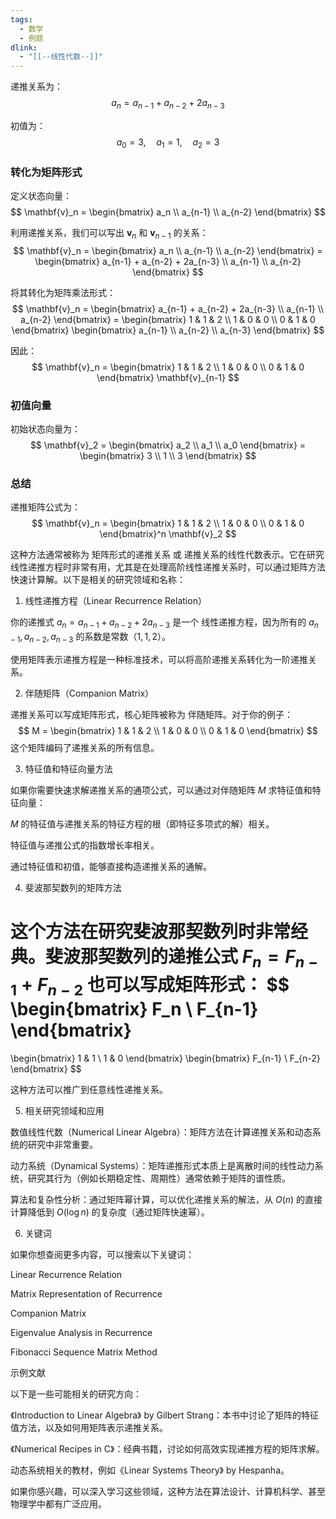 ```yaml
---
tags:
  - 数学
  - 例题
dlink:
  - "[[--线性代数--]]"
---
```

递推关系为：
$$a_n = a_{n-1} + a_{n-2} + 2a_{n-3}$$

初值为：
$$a_0 = 3, \quad a_1 = 1, \quad a_2 = 3$$

### 转化为矩阵形式

定义状态向量：
$$
\mathbf{v}_n = \begin{bmatrix}
a_n \\
a_{n-1} \\
a_{n-2}
\end{bmatrix}
$$

利用递推关系，我们可以写出 $\mathbf{v}_n$ 和 $\mathbf{v}_{n-1}$ 的关系：
$$
\mathbf{v}_n = 
\begin{bmatrix}
a_n \\
a_{n-1} \\
a_{n-2}
\end{bmatrix} =
\begin{bmatrix}
a_{n-1} + a_{n-2} + 2a_{n-3} \\
a_{n-1} \\
a_{n-2}
\end{bmatrix}
$$

将其转化为矩阵乘法形式：
$$
\mathbf{v}_n = 
\begin{bmatrix}
a_{n-1} + a_{n-2} + 2a_{n-3} \\
a_{n-1} \\
a_{n-2}
\end{bmatrix} =
\begin{bmatrix}
1 & 1 & 2 \\
1 & 0 & 0 \\
0 & 1 & 0
\end{bmatrix}
\begin{bmatrix}
a_{n-1} \\
a_{n-2} \\
a_{n-3}
\end{bmatrix}
$$

因此：
$$
\mathbf{v}_n = 
\begin{bmatrix}
1 & 1 & 2 \\
1 & 0 & 0 \\
0 & 1 & 0
\end{bmatrix}
\mathbf{v}_{n-1}
$$

### 初值向量
初始状态向量为：
$$
\mathbf{v}_2 = 
\begin{bmatrix}
a_2 \\
a_1 \\
a_0
\end{bmatrix} =
\begin{bmatrix}
3 \\
1 \\
3
\end{bmatrix}
$$

### 总结
递推矩阵公式为：
$$
\mathbf{v}_n = 
\begin{bmatrix}
1 & 1 & 2 \\
1 & 0 & 0 \\
0 & 1 & 0
\end{bmatrix}^n
\mathbf{v}_2
$$



这种方法通常被称为 矩阵形式的递推关系 或 递推关系的线性代数表示。它在研究线性递推方程时非常有用，尤其是在处理高阶线性递推关系时，可以通过矩阵方法快速计算解。以下是相关的研究领域和名称：

1. 线性递推方程（Linear Recurrence Relation）

你的递推式 $a_n = a_{n-1} + a_{n-2} + 2a_{n-3}$ 是一个 线性递推方程，因为所有的 $a_{n-1}, a_{n-2}, a_{n-3}$ 的系数是常数（$1, 1, 2$）。

使用矩阵表示递推方程是一种标准技术，可以将高阶递推关系转化为一阶递推关系。


2. 伴随矩阵（Companion Matrix）

递推关系可以写成矩阵形式，核心矩阵被称为 伴随矩阵。对于你的例子： $$ M = \begin{bmatrix} 1 & 1 & 2 \\ 1 & 0 & 0 \\ 0 & 1 & 0 \end{bmatrix} $$ 这个矩阵编码了递推关系的所有信息。


3. 特征值和特征向量方法

如果你需要快速求解递推关系的通项公式，可以通过对伴随矩阵 $M$ 求特征值和特征向量：

$M$ 的特征值与递推关系的特征方程的根（即特征多项式的解）相关。

特征值与递推公式的指数增长率相关。

通过特征值和初值，能够直接构造递推关系的通解。



4. 斐波那契数列的矩阵方法

这个方法在研究斐波那契数列时非常经典。斐波那契数列的递推公式 $F_n = F_{n-1} + F_{n-2}$ 也可以写成矩阵形式： 
$$ \begin{bmatrix} F_n \\ F_{n-1} \end{bmatrix}
=
\begin{bmatrix} 1 & 1 \\ 1 & 0 \end{bmatrix} \begin{bmatrix} F_{n-1} \\ F_{n-2} \end{bmatrix} $$

这种方法可以推广到任意线性递推关系。


5. 相关研究领域和应用

数值线性代数（Numerical Linear Algebra）：矩阵方法在计算递推关系和动态系统的研究中非常重要。

动力系统（Dynamical Systems）：矩阵递推形式本质上是离散时间的线性动力系统，研究其行为（例如长期稳定性、周期性）通常依赖于矩阵的谱性质。

算法和复杂性分析：通过矩阵幂计算，可以优化递推关系的解法，从 $O(n)$ 的直接计算降低到 $O(\log n)$ 的复杂度（通过矩阵快速幂）。


6. 关键词

如果你想查阅更多内容，可以搜索以下关键词：

Linear Recurrence Relation

Matrix Representation of Recurrence

Companion Matrix

Eigenvalue Analysis in Recurrence

Fibonacci Sequence Matrix Method


示例文献

以下是一些可能相关的研究方向：

《Introduction to Linear Algebra》 by Gilbert Strang：本书中讨论了矩阵的特征值方法，以及如何用矩阵表示递推关系。

《Numerical Recipes in C》：经典书籍，讨论如何高效实现递推方程的矩阵求解。

动态系统相关的教材，例如《Linear Systems Theory》 by Hespanha。


如果你感兴趣，可以深入学习这些领域，这种方法在算法设计、计算机科学、甚至物理学中都有广泛应用。

